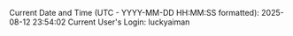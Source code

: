 Current Date and Time (UTC - YYYY-MM-DD HH:MM:SS formatted): 2025-08-12 23:54:02
Current User's Login: luckyaiman
